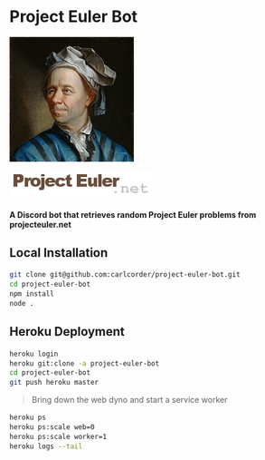 # Project Euler Bot

![leonhard-euler](https://github.com/carlcorder/project-euler-bot/blob/master/img/euler-portrait.jpg)

[![logo](https://github.com/carlcorder/project-euler-bot/blob/master/img/project-euler-logo.png)](https://projecteuler.net/)

#### A Discord bot that retrieves random Project Euler problems from projecteuler.net

## Local Installation

```bash
git clone git@github.com:carlcorder/project-euler-bot.git
cd project-euler-bot
npm install
node .
```

## Heroku Deployment

```bash
heroku login
heroku git:clone -a project-euler-bot
cd project-euler-bot
git push heroku master
```

> Bring down the web dyno and start a service worker

```bash
heroku ps
heroku ps:scale web=0
heroku ps:scale worker=1
heroku logs --tail
```
